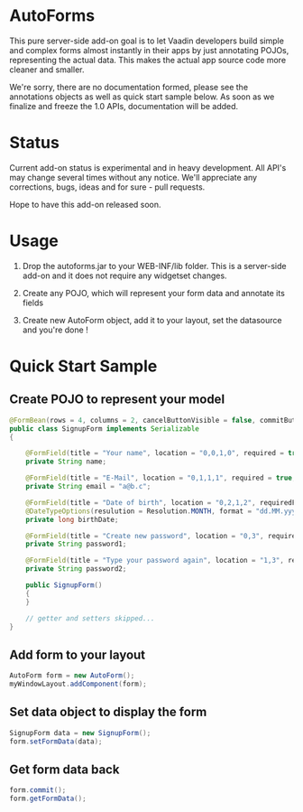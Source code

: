 AutoForms
=========

This pure server-side add-on goal is to let Vaadin developers build simple and complex forms almost instantly in their apps by
just annotating POJOs, representing the actual data. This makes the actual app source code more cleaner and smaller.

We're sorry, there are no documentation formed, please see the annotations objects as well as quick start sample below.
As soon as we finalize and freeze the 1.0 APIs, documentation will be added.


Status
======

Current add-on status is experimental and in heavy development. All API's may change several times without any notice.
We'll appreciate any corrections, bugs, ideas and for sure - pull requests.

Hope to have this add-on released soon.


Usage
=====

1. Drop the autoforms.jar to your WEB-INF/lib folder. This is a server-side add-on and it does not require any widgetset changes.

2. Create any POJO, which will represent your form data and annotate its fields

3. Create new AutoForm object, add it to your layout, set the datasource and you're done !


Quick Start Sample
==================

Create POJO to represent your model
-----------------------------------

```java
@FormBean(rows = 4, columns = 2, cancelButtonVisible = false, commitButtonVisible = false, title = "Регистрация", header = "Мы не будем утомлять вас длинной регистрацией. Укажите как вас зовут, адрес электронной почты и придумайте пароль. Все остальные данные, такие как адреса доставки, контактные телефоны и прочее вы сможете заполнить в любое удобное время в личном кабинете.")
public class SignupForm implements Serializable
{

    @FormField(title = "Your name", location = "0,0,1,0", required = true, requiredFieldErrorMessage = "Please enter your name")
    private String name;

    @FormField(title = "E-Mail", location = "0,1,1,1", required = true, requiredFieldErrorMessage = "Please enter your e-mail")
    private String email = "a@b.c";

    @FormField(title = "Date of birth", location = "0,2,1,2", requiredFieldErrorMessage = "Please indicate your date of birth")
    @DateTypeOptions(resulution = Resolution.MONTH, format = "dd.MM.yyyy")
    private long birthDate;

    @FormField(title = "Create new password", location = "0,3", required = true, requiredFieldErrorMessage = "Please create and type your new password")
    private String password1;

    @FormField(title = "Type your password again", location = "1,3", required = true, requiredFieldErrorMessage = "Retype your password once again for verification")
    private String password2;

    public SignupForm()
    {
    }

    // getter and setters skipped...
}
```


Add form to  your layout
------------------------

```java
AutoForm form = new AutoForm();
myWindowLayout.addComponent(form);
```


Set data object to display the form
-----------------------------------

```java
SignupForm data = new SignupForm();
form.setFormData(data);
```


Get form data back
------------------

```java
form.commit();
form.getFormData();
```
